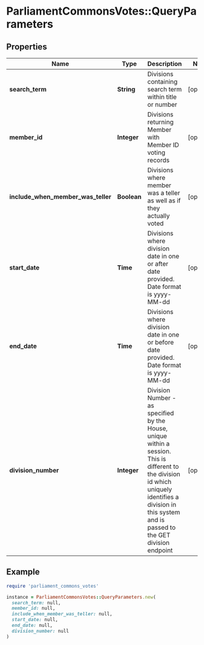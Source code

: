 # ParliamentCommonsVotes::QueryParameters

## Properties

| Name | Type | Description | Notes |
| ---- | ---- | ----------- | ----- |
| **search_term** | **String** | Divisions containing search term within title or number | [optional] |
| **member_id** | **Integer** | Divisions returning Member with Member ID voting records | [optional] |
| **include_when_member_was_teller** | **Boolean** | Divisions where member was a teller as well as if they actually voted | [optional] |
| **start_date** | **Time** | Divisions where division date in one or after date provided. Date format is yyyy-MM-dd | [optional] |
| **end_date** | **Time** | Divisions where division date in one or before date provided. Date format is yyyy-MM-dd | [optional] |
| **division_number** | **Integer** | Division Number - as specified by the House, unique within a session. This is different to the division id which uniquely identifies a division in this system and is passed to the GET division endpoint | [optional] |

## Example

```ruby
require 'parliament_commons_votes'

instance = ParliamentCommonsVotes::QueryParameters.new(
  search_term: null,
  member_id: null,
  include_when_member_was_teller: null,
  start_date: null,
  end_date: null,
  division_number: null
)
```

